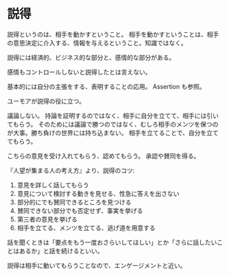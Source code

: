 # 説得

説得というのは、相手を動かすということ。
相手を動かすということは、相手の意思決定に介入する、情報を与えるということ。知識ではなく。

説得には経済的、ビジネス的な部分と、感情的な部分がある。

感情もコントロールしないと説得したとは言えない。

基本的には自分の主張をする、表明することの応用。
Assertion も参照。

ユーモアが説得の役に立つ。

議論しない。
持論を証明するのではなく、相手に自分を立てて、相手には引いてもらう。
そのためには議論で勝つのではなく、むしろ相手のメンツを保つのが大事。勝ち負けの世界には持ち込まない。
相手を立てることで、自分を立ててもらう。

こちらの意見を受け入れてもらう、認めてもらう。
承認や賛同を得る。

『人望が集まる人の考え方』より、説得のコツ:

1. 意見を詳しく話してもらう
2. 意見について検討する動きを見せる、性急に答えを出さない
3. 部分的にでも賛同できるところを見つける
4. 賛同できない部分でも否定せず、事実を挙げる
5. 第三者の意見を挙げる
6. 相手を立てる、メンツを立てる、逃げ道を用意する

話を聞くときは「要点をもう一度おさらいしてほしい」とか「さらに話したいことはあるか」と話を続けるといい。

説得は相手に動いてもらうことなので、エンゲージメントと近い。
